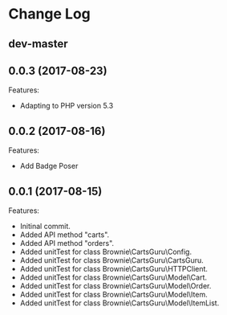 # Change Log

## dev-master

## 0.0.3 (2017-08-23)
Features:
- Adapting to PHP version 5.3

## 0.0.2 (2017-08-16)
Features:
- Add Badge Poser

## 0.0.1 (2017-08-15)
Features:
- Initinal commit.
- Added API method "carts".
- Added API method "orders".
- Added unitTest for class Brownie\CartsGuru\Config.
- Added unitTest for class Brownie\CartsGuru\CartsGuru.
- Added unitTest for class Brownie\CartsGuru\HTTPClient.
- Added unitTest for class Brownie\CartsGuru\Model\Cart.
- Added unitTest for class Brownie\CartsGuru\Model\Order.
- Added unitTest for class Brownie\CartsGuru\Model\Item.
- Added unitTest for class Brownie\CartsGuru\Model\ItemList.
